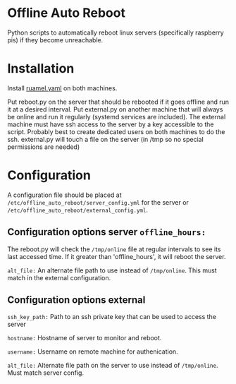 # Offline Auto Reboot

Python scripts to automatically reboot linux servers (specifically raspberry
pis) if they become unreachable.

# Installation


Install [ruamel.yaml](https://pypi.org/project/ruamel.yaml) on both machines.

Put reboot.py on the server that should be rebooted if it goes offline and run
it at a desired interval. Put external.py on another machine that will always
be online and run it regularly (systemd services are included). The external
machine must have ssh access to the server by a key accessible to the script.
Probably best to create dedicated users on both machines to do the ssh.
external.py will touch a file on the server (in /tmp so no special permissions
are needed)


# Configuration

A configuration file should be placed at
`/etc/offline_auto_reboot/server_config.yml` for the server or
`/etc/offline_auto_reboot/external_config.yml`.

## Configuration options server `offline_hours: `

  The reboot.py will check the `/tmp/online` file at regular intervals to see
its last accessed time. If it greater than 'offline_hours', it will reboot the
server.

  `alt_file:` An alternate file path to use instead of `/tmp/online`. This
must match in the external configuration.

## Configuration options external

  `ssh_key_path:`
  Path to an ssh private key that can be used to access the server

  `hostname:`
  Hostname of server to monitor and reboot.

  `username:`
  Username on remote machine for authenication.

  `alt_file:` Alternate file path on the server to use instead of
`/tmp/online`. Must match server config.
